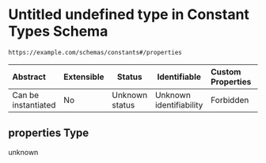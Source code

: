 # Untitled undefined type in Constant Types Schema

```txt
https://example.com/schemas/constants#/properties
```




| Abstract            | Extensible | Status         | Identifiable            | Custom Properties | Additional Properties | Access Restrictions | Defined In                                                                                   |
| :------------------ | ---------- | -------------- | ----------------------- | :---------------- | --------------------- | ------------------- | -------------------------------------------------------------------------------------------- |
| Can be instantiated | No         | Unknown status | Unknown identifiability | Forbidden         | Allowed               | none                | [constants.schema.json\*](../generated-schemas/constants.schema.json "open original schema") |

## properties Type

unknown
